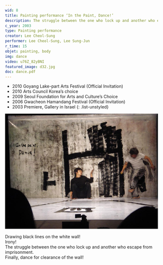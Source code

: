 ```yaml
---
wid: 8
title: Painting performance ‘In the Paint, Dance!’
description: The struggle between the one who lock up and another who escape from imprisonment. Finally, dance for clearance of the wall!
c_year: 2003
type: Painting performance
creator: Lee Cheol-Sung
performer: Lee Cheol-Sung, Lee Sung-Jun
r_time: 15
objet: painting, body
img: dance
video: u76Z_82yBNI
featured_image: d32.jpg
doc: dance.pdf
---
```


- 2010 Goyang Lake-part Arts Festival (Official Invitation)
- 2010 Arts Council Korea’s choice
- 2009 Seoul Foundation for Arts and Culture’s Choice
- 2006 Gwacheon Hamandang Festival (Official Invitation)
- 2003 Premiere, Gallery in Israel
{: .list-unstyled}

![dance](/assets/images/work/dance/dance-body.jpg)

Drawing black lines on the white wall!    
Irony!    
The struggle between the one who lock up and another who escape from imprisonment.    
Finally, dance for clearance of the wall!

